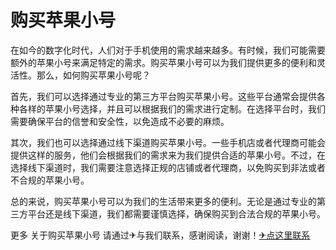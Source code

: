 # 购买苹果小号

在如今的数字化时代，人们对于手机使用的需求越来越多。有时候，我们可能需要额外的苹果小号来满足特定的需求。购买苹果小号可以为我们提供更多的便利和灵活性。那么，如何购买苹果小号呢？

首先，我们可以选择通过专业的第三方平台购买苹果小号。这些平台通常会提供各种各样的苹果小号选择，并且可以根据我们的需求进行定制。在选择平台时，我们需要确保平台的信誉和安全性，以免造成不必要的麻烦。

其次，我们也可以选择通过线下渠道购买苹果小号。一些手机店或者代理商可能会提供这样的服务，他们会根据我们的需求来为我们提供合适的苹果小号。不过，在选择线下渠道时，我们需要注意选择正规的店铺或者代理商，以免购买到非法或者不合规的苹果小号。

总的来说，购买苹果小号可以为我们的生活带来更多的便利。无论是通过专业的第三方平台还是线下渠道，我们都需要谨慎选择，确保购买到合法合规的苹果小号。

更多 关于购买苹果小号 请通过✈与我们联系，感谢阅读，谢谢！[✈点这里联系](https://gg.k02.cc)